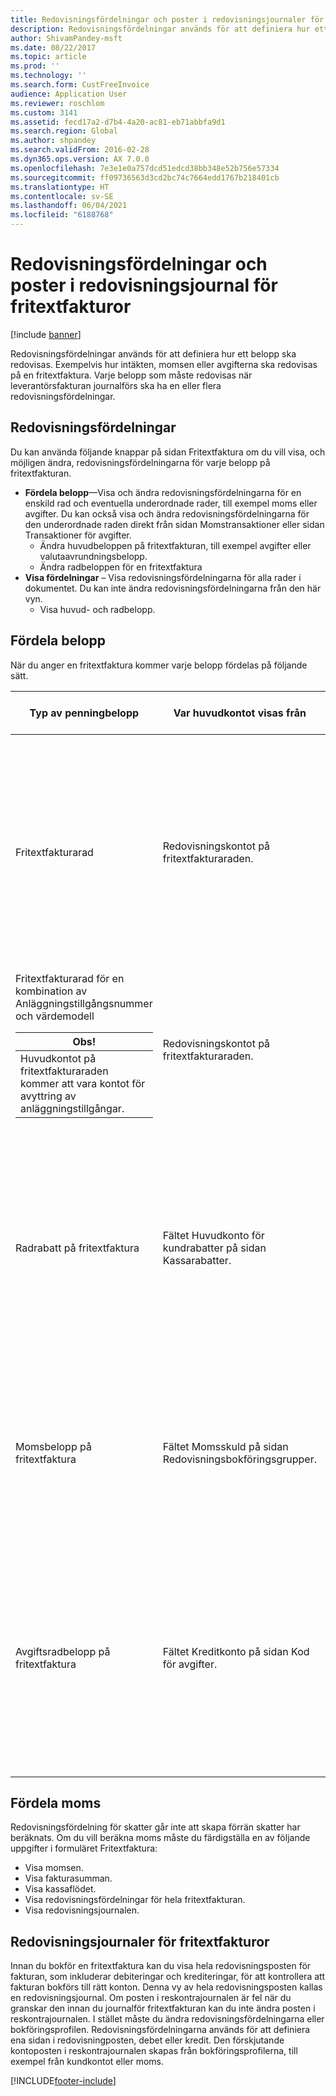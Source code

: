 ```yaml
---
title: Redovisningsfördelningar och poster i redovisningsjournaler för fritextfakturor
description: Redovisningsfördelningar används för att definiera hur ett belopp ska redovisas. Exempelvis hur intäkten, momsen eller avgifterna ska redovisas på en fritextfaktura. Varje belopp som måste redovisas när leverantörsfakturan journalförs ska ha en eller flera redovisningsfördelningar.
author: ShivamPandey-msft
ms.date: 08/22/2017
ms.topic: article
ms.prod: ''
ms.technology: ''
ms.search.form: CustFreeInvoice
audience: Application User
ms.reviewer: roschlom
ms.custom: 3141
ms.assetid: fecd17a2-d7b4-4a20-ac81-eb71abbfa9d1
ms.search.region: Global
ms.author: shpandey
ms.search.validFrom: 2016-02-28
ms.dyn365.ops.version: AX 7.0.0
ms.openlocfilehash: 7e3e1e0a757dcd51edcd38bb348e52b756e57334
ms.sourcegitcommit: ff09736563d3cd2bc74c7664edd1767b218401cb
ms.translationtype: HT
ms.contentlocale: sv-SE
ms.lasthandoff: 06/04/2021
ms.locfileid: "6188768"
---
```

# <a name="accounting-distributions-and-subledger-entries-for-free-text-invoices"></a>Redovisningsfördelningar och poster i redovisningsjournal för fritextfakturor

[!include [banner](../includes/banner.md)]

Redovisningsfördelningar används för att definiera hur ett belopp ska redovisas. Exempelvis hur intäkten, momsen eller avgifterna ska redovisas på en fritextfaktura. Varje belopp som måste redovisas när leverantörsfakturan journalförs ska ha en eller flera redovisningsfördelningar.

## <a name="accounting-distributions"></a>Redovisningsfördelningar

Du kan använda följande knappar på sidan Fritextfaktura om du vill visa, och möjligen ändra, redovisningsfördelningarna för varje belopp på fritextfakturan.

-   **Fördela belopp**—Visa och ändra redovisningsfördelningarna för en enskild rad och eventuella underordnade rader, till exempel moms eller avgifter. Du kan också visa och ändra redovisningsfördelningarna för den underordnade raden direkt från sidan Momstransaktioner eller sidan Transaktioner för avgifter.
    -   Ändra huvudbeloppen på fritextfakturan, till exempel avgifter eller valutaavrundningsbelopp.
    -   Ändra radbeloppen för en fritextfaktura
-   **Visa fördelningar** – Visa redovisningsfördelningarna för alla rader i dokumentet. Du kan inte ändra redovisningsfördelningarna från den här vyn.
    -   Visa huvud- och radbelopp.

## <a name="distributing-amounts"></a>Fördela belopp
När du anger en fritextfaktura kommer varje belopp fördelas på följande sätt.

<table>
<colgroup>
<col width="33%" />
<col width="33%" />
<col width="33%" />
</colgroup>
<thead>
<tr class="header">
<th>Typ av penningbelopp</th>
<th>Var huvudkontot visas från</th>
<th>Prioritetsordning som bestämmer vilken ekonomisk standarddimension som visas</th>
</tr>
</thead>
<tbody>
<tr class="odd">
<td>Fritextfakturarad</td>
<td>Redovisningskontot på fritextfakturaraden.</td>
<td><ol>
<li>Om huvudkontot är ett allokeringskonto ska du använda standardvärdet från allokeringskontodefinitionen.</li>
<li>Om huvudkontot inte är ett allokeringskonto ska du använda standardmallen för ekonomiska dimensioner på fritextfakturaraden.</li>
<li>Använd de förvalda värdena för ekonomiska dimensioner på fritextfakturaraden.</li>
<li>Använd de förvalda värdena för ekonomiska dimensioner från redovisningskontot på sidan Kontoplan.</li>
</ol></td>
</tr>
<tr class="even">
<td>Fritextfakturarad för en kombination av Anläggningstillgångsnummer och värdemodell
<div class="alert">
<table>
<thead>
<tr class="header">
<th><strong>Obs! </strong></th>
</tr>
</thead>
<tbody>
<tr class="odd">
<td>Huvudkontot på fritextfakturaraden kommer att vara kontot för avyttring av anläggningstillgångar.</td>
</tr>
</tbody>
</table>
</div></td>
<td>Redovisningskontot på fritextfakturaraden.</td>
<td><ol>
<li>Använd de förvalda värdena för ekonomiska dimensioner på fritextfakturaraden.</li>
<li>Använd de förvalda värdena för ekonomiska dimensioner från redovisningskontot på sidan Kontoplan.</li>
</ol></td>
</tr>
<tr class="odd">
<td>Radrabatt på fritextfaktura</td>
<td>Fältet Huvudkonto för kundrabatter på sidan Kassarabatter.</td>
<td><ol>
<li>Om huvudkontot är ett allokeringskonto ska du använda standardvärdet från allokeringskontodefinitionen.</li>
<li>Om huvudkontot inte är ett allokeringskonto ska du använda standardmallen för ekonomiska dimensioner på fritextfakturaraden.</li>
<li>Använd de förvalda värdena för ekonomiska dimensioner på fritextfakturaraden.</li>
<li>Använd de förvalda värdena för ekonomiska dimensioner från redovisningskontot på sidan Kontoplan.</li>
</ol></td>
</tr>
<tr class="even">
<td>Momsbelopp på fritextfaktura</td>
<td>Fältet Momsskuld på sidan Redovisningsbokföringsgrupper.</td>
<td><ol>
<li>Använd ekonomiska dimensioner som definieras på fritextfakturaradbeloppet eller fördelningarna för avgiftsradbeloppet.</li>
<li>Använd de förvalda värdena för ekonomiska dimensioner på fritextfakturaraden.</li>
<li>Använd de förvalda värdena för ekonomiska dimensioner från redovisningskontot på sidan Kontoplan.</li>
</ol></td>
</tr>
<tr class="odd">
<td>Avgiftsradbelopp på fritextfaktura</td>
<td>Fältet Kreditkonto på sidan Kod för avgifter.</td>
<td><ol>
<li>Om huvudkontot är ett allokeringskonto ska du använda standardvärdet från allokeringskontodefinitionen.</li>
<li>Om huvudkontot inte är ett allokeringskonto ska du använda standardmallen för ekonomiska dimensioner på fritextfakturaraden.</li>
<li>Använd de förvalda värdena för ekonomiska dimensioner på fritextfakturaraden.</li>
<li>Använd de förvalda värdena för ekonomiska dimensioner från redovisningskontot på sidan Kontoplan.</li>
</ol></td>
</tr>
</tbody>
</table>

## <a name="distributing-taxes"></a>Fördela moms
Redovisningsfördelning för skatter går inte att skapa förrän skatter har beräknats. Om du vill beräkna moms måste du färdigställa en av följande uppgifter i formuläret Fritextfaktura:
-   Visa momsen.
-   Visa fakturasumman.
-   Visa kassaflödet.
-   Visa redovisningsfördelningar för hela fritextfakturan.
-   Visa redovisningsjournalen.

## <a name="subledger-journals-for-free-text-invoices"></a> Redovisningsjournaler för fritextfakturor
Innan du bokför en fritextfaktura kan du visa hela redovisningsposten för fakturan, som inkluderar debiteringar och krediteringar, för att kontrollera att fakturan bokförs till rätt konton. Denna vy av hela redovisningsposten kallas en redovisningsjournal. Om posten i reskontrajournalen är fel när du granskar den innan du journalför fritextfakturan kan du inte ändra posten i reskontrajournalen. I stället måste du ändra redovisningsfördelningarna eller bokföringsprofilen. Redovisningsfördelningarna används för att definiera ena sidan i redovisningposten, debet eller kredit. Den förskjutande kontoposten i reskontrajournalen skapas från bokföringsprofilerna, till exempel från kundkontot eller moms.





[!INCLUDE[footer-include](../../includes/footer-banner.md)]